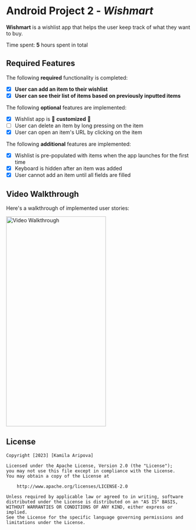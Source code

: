 # Android Project 2 - *Wishmart*

**Wishmart** is a wishlist app that helps the user keep track of what they want to buy.

Time spent: **5** hours spent in total

## Required Features

The following **required** functionality is completed:

- [X] **User can add an item to their wishlist**
- [X] **User can see their list of items based on previously inputted items**

The following **optional** features are implemented:

- [X] Wishlist app is 🎨 **customized** 🎨
- [ ] User can delete an item by long pressing on the item
- [X] User can open an item's URL by clicking on the item

The following **additional** features are implemented:

* [X] Wishlist is pre-populated with items when the app launches for the first time
* [X] Keyboard is hidden after an item was added
* [X] User cannot add an item until all fields are filled

## Video Walkthrough

Here's a walkthrough of implemented user stories:

<img src='./app/src/main/res/drawable/wishmart.gif' title='Video Walkthrough' width='270' height='570' alt='Video Walkthrough' />


## License

    Copyright [2023] [Kamila Aripova]

    Licensed under the Apache License, Version 2.0 (the "License");
    you may not use this file except in compliance with the License.
    You may obtain a copy of the License at

        http://www.apache.org/licenses/LICENSE-2.0

    Unless required by applicable law or agreed to in writing, software
    distributed under the License is distributed on an "AS IS" BASIS,
    WITHOUT WARRANTIES OR CONDITIONS OF ANY KIND, either express or implied.
    See the License for the specific language governing permissions and
    limitations under the License.
